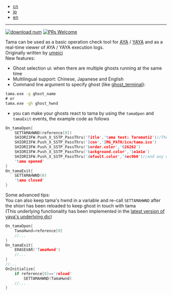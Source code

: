
- [cn](./README_CN.md)
- [jp](./README_JP.md)
- [en](./README_EN.md)

_____

[![download num](https://img.shields.io/github/downloads/nikolat/tama/total)](https://github.com/nikolat/tama/releases/latest)
[![PRs Welcome](https://img.shields.io/badge/PRs-welcome-brightgreen.svg)](http://makeapullrequest.com)


Tama can be used as a basic operation check tool for [AYA](http://umeici.onjn.jp/) / [YAYA](https://github.com/ponapalt/yaya-shiori) and as a real-time viewer of AYA / YAYA execution logs.  
Originally written by [umeici](http://umeici.onjn.jp/)  
New features:  
- Ghost selection ui: when there are multiple ghosts running at the same time  
- Multilingual support: Chinese, Japanese and English
- Command line argument to specify ghost (like [ghost_terminal](https://github.com/Taromati2/ghost_terminal)):  
```bat
tama.exe -g ghost_name
# or
tama.exe -gh ghost_hwnd
```
- you can make your ghosts react to tama by using the `tamaOpen` and `tamaExit` events, the example code as follows  
```c
On_tamaOpen{
	SETTAMAHWND(reference[0])
	SHIORI3FW.Push_X_SSTP_PassThru('Title','tama test: Taromati2')//These settings are all optional
	SHIORI3FW.Push_X_SSTP_PassThru('Icon','IMG_PATH/ico/tama.ico')
	SHIORI3FW.Push_X_SSTP_PassThru('border.color','626262')
	SHIORI3FW.Push_X_SSTP_PassThru('background.color','1e1e1e')
	SHIORI3FW.Push_X_SSTP_PassThru('default.color','4ec9b0')//and any other settings you can find in tama.txt
	'tama opened'
}
On_tamaExit{
	SETTAMAHWND(0)
	'tama closed'
}
```
Some advanced tips:  
You can also keep tama's hwnd in a variable and re-call `SETTAMAHWND` after the shiori has been reloaded to keep ghost in touch with tama  
(This underlying functionality has been implemented in the [latest version of yaya's underlying dic](https://github.com/ponapalt/yaya-dic))  
```c
On_tamaOpen{
	TamaHwnd=reference[0]
	//...
}
On_tamaExit{
	ERASEVAR('TamaHwnd')
	//...
}
//...
OnInitialize{
	if reference[0]=='reload'
		SETTAMAHWND(TamaHwnd)
	//...
}

```
